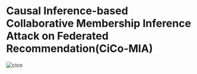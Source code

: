 # Causal Inference-based Collaborative Membership Inference Attack on Federated Recommendation(CiCo-MIA)
![cico](https://github.com/user-attachments/assets/cb91979c-766e-45ec-b87c-e0e8187f14ab)
